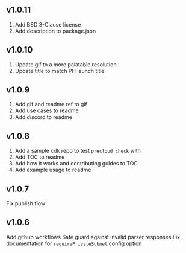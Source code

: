 v1.0.11
---
1. Add BSD 3-Clause license
1. Add description to package.json
 
v1.0.10
---
1. Update gif to a more palatable resolution
1. Update title to match PH launch title
 
v1.0.9
---
1. Add gif and readme ref to gif
1. Add use cases to readme
1. Add discord to readme
 
v1.0.8
---
1. Add a sample cdk repo to test `precloud check` with
1. Add TOC to readme
1. Add how it works and contributing guides to TOC
1. Add example usage to readme
 
v1.0.7
---
Fix publish flow
 
v1.0.6
---
Add github workflows
Safe guard against invalid parser responses
Fix documentation for `requirePrivateSubnet` config option
 
